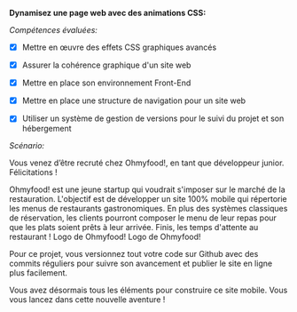 **Dynamisez une page web avec des animations CSS:**

_Compétences évaluées:_

- [x] Mettre en œuvre des effets CSS graphiques avancés

- [x] Assurer la cohérence graphique d'un site web

- [x] Mettre en place son environnement Front-End

- [x] Mettre en place une structure de navigation pour un site web

- [x] Utiliser un système de gestion de versions pour le suivi du projet et son hébergement

_Scénario:_

Vous venez d’être recruté chez Ohmyfood!, en tant que développeur junior. Félicitations !

Ohmyfood! est une jeune startup qui voudrait s'imposer sur le marché de la restauration. L'objectif est de développer un site 100% mobile qui répertorie les menus de restaurants gastronomiques. En plus des systèmes classiques de réservation, les clients pourront composer le menu de leur repas pour que les plats soient prêts à leur arrivée. Finis, les temps d'attente au restaurant !
Logo de Ohmyfood!
Logo de Ohmyfood!

Pour ce projet, vous versionnez tout votre code sur Github avec des commits réguliers pour suivre son avancement et publier le site en ligne plus facilement.

Vous avez désormais tous les éléments pour construire ce site mobile. Vous vous lancez dans cette nouvelle aventure !
